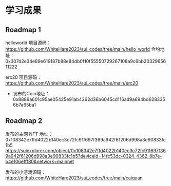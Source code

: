 # 学习成果

## Roadmap 1
helloworld 项目源码：https://github.com/WhiteHare2023/sui_codes/tree/main/hello_world
合约地址：0x307d2e34e89e619187b88e84db0f10f55550729267108a9c6bb2032965611222

erc20 项目源码：https://github.com/WhiteHare2023/sui_codes/tree/main/erc20
- 发布的Coin地址：0x8889a601c95ae05425e91ab4362d36b6045cd116ad9a694bd6283356b7a65ba1

## Roadmap 2

发布的主网 NFT 地址：
0x108342e7ffd4022b140ec3c72fc91f697f369a942f61206d998a3e90833fc1b5
https://suiexplorer.com/object/0x108342e7ffd4022b140ec3c72fc91f697f369a942f61206d998a3e90833fc1b5?deviceId=14fc53dc-0324-4362-8b7e-b4e106efff80&network=mainnet

发布的小游戏源码：https://github.com/WhiteHare2023/sui_codes/tree/main/caiquan